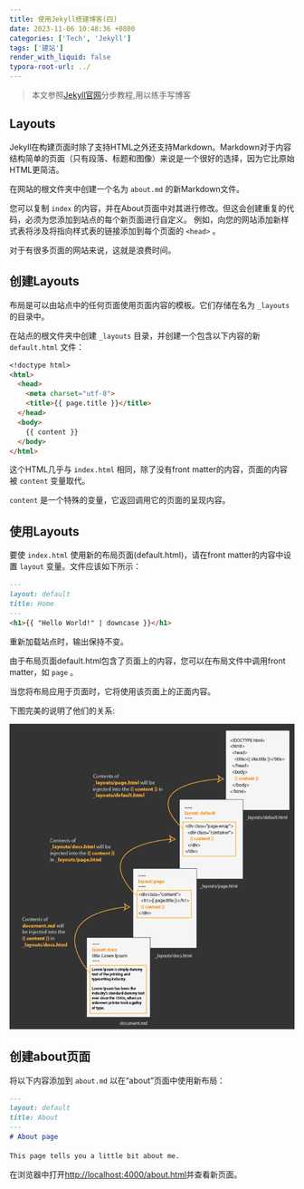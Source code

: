 ```yaml
---
title: 使用Jekyll搭建博客(四)
date: 2023-11-06 10:48:36 +0800
categories: ['Tech', 'Jekyll']
tags: ['建站']
render_with_liquid: false
typora-root-url: ../
---
```


> 本文参照[Jekyll官网](https://jekyllrb.com/docs/)分步教程,用以练手写博客



## Layouts

Jekyll在构建页面时除了支持HTML之外还支持Markdown。Markdown对于内容结构简单的页面（只有段落、标题和图像）来说是一个很好的选择，因为它比原始HTML更简洁。

在网站的根文件夹中创建一个名为 `about.md` 的新Markdown文件。

您可以复制 `index` 的内容，并在About页面中对其进行修改。但这会创建重复的代码，必须为您添加到站点的每个新页面进行自定义。
例如，向您的网站添加新样式表将涉及将指向样式表的链接添加到每个页面的 `<head>` 。

对于有很多页面的网站来说，这就是浪费时间。



## 创建Layouts

布局是可以由站点中的任何页面使用页面内容的模板。它们存储在名为 `_layouts` 的目录中。

在站点的根文件夹中创建 `_layouts` 目录，并创建一个包含以下内容的新 `default.html` 文件：

```markdown
<!doctype html>
<html>
  <head>
    <meta charset="utf-8">
    <title>{{ page.title }}</title>
  </head>
  <body>
    {{ content }}
  </body>
</html>
```

这个HTML几乎与 `index.html` 相同，除了没有front matter的内容，页面的内容被 `content` 变量取代。

`content` 是一个特殊的变量，它返回调用它的页面的呈现内容。



## 使用Layouts

要使 `index.html` 使用新的布局页面(default.html)，请在front matter的内容中设置 `layout` 变量。文件应该如下所示：

```markdown
---
layout: default
title: Home
---
<h1>{{ "Hello World!" | downcase }}</h1>
```

重新加载站点时，输出保持不变。

由于布局页面default.html包含了页面上的内容，您可以在布局文件中调用front matter，如 `page` 。

当您将布局应用于页面时，它将使用该页面上的正面内容。

下图完美的说明了他们的关系:

![Concept of Jekyll layouts](/assets/img/jekylllayoutconcept.png)



## 创建about页面

将以下内容添加到 `about.md` 以在“about”页面中使用新布局：

```markdown
---
layout: default
title: About
---
# About page

This page tells you a little bit about me.
```

在浏览器中打开<http://localhost:4000/about.html>并查看新页面。
